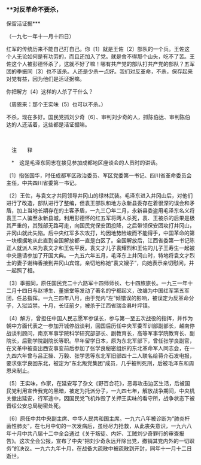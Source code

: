 ### **对反革命不要杀，  
保留活证据**\*

（一九七一年十一月十四日）

红军的传统历来不能自己打自己。你〔1〕就是王佐〔2〕部队的一个兵。王佐这个人无论如何是有功劳的，而且还加入了党。就是舍不得那个山头，吃不了苦。王佐这个人被彭德怀杀了，这就不好了嘛！哪有共产党的部队打共产党的部队？五军团的季振同〔3〕也不该杀。人还是少杀一点好。我们对反革命，不杀，保存起来对党有益，因为他们是活证据嘛。

你把解方〔4〕这样的人杀了干什么？

（周恩来：那个王实味〔5〕也可以不杀。）

不杀，现在多好。国民党抓刘少奇〔6〕、审判刘少奇的人，抓陈伯达、审判陈伯达的人还活着，这些都是活证据嘛。

　　

　注　　释　

　\*　这是毛泽东同志在接见参加成都地区座谈会的人员时的讲话。

〔1〕指张国华，时任成都军区政治委员、军区党委第一书记、四川省革命委员会主任，中共四川省委第一书记。

〔2〕王佐，与袁文才共同领导井冈山的绿林武装。毛泽东进入井冈山后，对他们进行了改造，部队进行了整编，但袁王部队和地方永新县委存在着很深的误会和矛盾，加上当地长期存在的土客矛盾，一九三〇年二月，永新县委盗用毛泽东名义将袁王二人骗至永新县城，利用彭德怀的红五军将两人杀死，袁、王被杀的后果是极其严重的，其残部无路可走，向国民党保安团投降，之后带领保安团攻打井冈山，井冈山就此失陷。后中央红军多次攻打，均因地势险峻而不能得手，中国革命的第一块根据地从此直到全国解放都一直是白区了。全国解放后，江西省委第一书记陈正人就派人来为袁文才和王佐平反。袁文才儿子袁耀烈和王佐的儿子王寿生一起被中央邀请参加了开国大典。一九五六年五月，毛泽东上井冈山时，特地将袁文才烈士的妻子谢梅香接到井冈山宾馆，亲切地称她“袁文嫂子”，向她表示亲切慰问，并一起照了相。

〔3〕季振同，原任国民党二十六路军十四师师长、七十四旅旅长。一九三一年十二月十四日与赵博生、董振堂等发动了著名的宁都起义，改编为中国红军第五军团，任总指挥。一九三四年八月，由于党内“左”倾错误的影响，被误定为反革命分子，入狱监禁。十月，长征前夕，被杀于江西省瑞金县叶坪镇。

〔4〕解方，曾担任中国人民志愿军参谋长，参与第一至五次战役的指挥，并作为朝中方面代表之一参加开城停战谈判，回国后历任中央军委军训部副部长，越南停战谈判顾问，南京军事学院科学研究部部长、副教育长，高等军事学院教育长、副院长，后勤学院副院长等职。早年留学日本，原为东北军部下，曾任张学良副官，在文革中被查出西安事变前后参加了张学良秘密组织的东北革命军人同志会，在一九四六年曾与吕正操、万毅、张学思等东北军旧部四十二人联名给蒋介石发电报，要求张学良回东北，被定为“东北叛党集团”成员，几乎被判死刑，后被毛泽东和周恩来制止。

〔5〕王实味，作家，在延安写了杂文《野百合花》，恶毒攻击边区生活，后被国民党利用宣传我党的黑暗，被定为托派分子，一九四七年，解放战争期间，中央机关撤出延安，行军途中，因国民党飞机炸毁了关押王实味的看守所，战争状态下被晋绥公安总局秘密处死。

〔6〕原任中共中央副主席、中华人民共和国主席。一九六八年被诊断为“肺炎杆菌性肺炎”，在七月中旬的一次发病后，虽经尽力抢救，从此丧失意识，一九六八年十月中共八届十二中全会通过《关于叛徒、内奸、工贼刘少奇罪行的审查报告》。这次全会公报，宣布了中央“把刘少奇永远开除出党，撤销其党内外的一切职务”的决议。一九六九年十月，在战备大疏散中被疏散到开封，同年十一月十二日逝世。